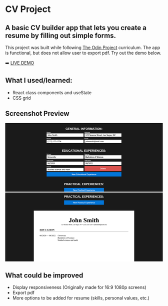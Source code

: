 # CV Project

## A basic CV builder app that lets you create a resume by filling out simple forms.

This project was built while following [The Odin Project](https://www.theodinproject.com/) curriculum. The app is functional, but does not allow user to export pdf. Try out the demo below.

➡️ [LIVE DEMO](https://azboss2021.github.io/cv-project/)

## What I used/learned:

* React class components and useState
* CSS grid

## Screenshot Preview

![screenshot](./screenshot_cv-project_1.png?raw=true)
![screenshot](./screenshot_cv-project_2.png?raw=true)

## What could be improved

* Display responsiveness (Originally made for 16:9 1080p screens)
* Export pdf
* More options to be added for resume (skills, personal values, etc.)
